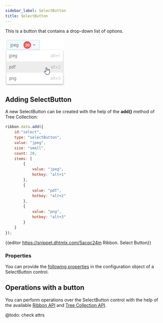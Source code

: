 ```yaml
---
sidebar_label: SelectButton
title: SelectButton
---          
```


This is a button that contains a drop-down list of options.

![DHX Select Button](../assets/ribbon/select_button.png)

## Adding SelectButton

A new SelectButton can be created with the help of the **add()** method of Tree Collection:

~~~js
ribbon.data.add({
	id:"select",
	type: "selectButton",
    value: "jpeg",
    size: "small",
    count: 20,
    items: [
    	{
        	value: "jpeg",
            hotkey: "alt+1"
        },
        {
            value: "pdf",
            hotkey: "alt+2"
        },
        {
            value: "png",
            hotkey: "alt+3"
        }
	]
});
~~~

{{editor	https://snippet.dhtmlx.com/5acqc24m	Ribbon. Select Button}}

### Properties

You can provide the [following properties](ribbon/api/api_selectbutton_properties.md) in the configuration object of a SelectButton control.


Operations with a button
-----------------------

You can perform operations over the SelectButton control with the help of the available [Ribbon API](ribbon/api/refs/ribbon.md) and [Tree Collection API](tree_collection/api/refs/treecollection.md).


@todo:
check attrs
